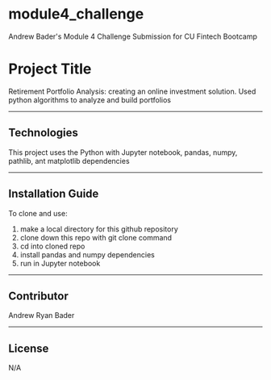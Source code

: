 # module4_challenge
Andrew Bader's Module 4 Challenge Submission for CU Fintech Bootcamp

# Project Title

Retirement Portfolio Analysis: creating an online investment solution. Used python algorithms to analyze and build portfolios

---

## Technologies

This project uses the Python with Jupyter notebook, pandas, numpy, pathlib, ant matplotlib dependencies

---

## Installation Guide

To clone and use:
1) make a local directory for this github repository
2) clone down this repo with git clone command
3) cd into cloned repo
4) install pandas and numpy dependencies
5) run in Jupyter notebook

---

## Contributor

Andrew Ryan Bader

---

## License

N/A

